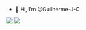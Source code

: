 - 👋 Hi, I’m @Guilherme-J-C


<a href = "mailto:contato@seu-usuário-aqui"><img src="https://img.shields.io/badge/Gmail-D14836?style=for-the-badge&logo=gmail&logoColor=white" target="_blank"></a>
<a href="https://www.linkedin.com/in/seu-usuário-linkedln-aqui" target="_blank"><img src="https://img.shields.io/badge/-LinkedIn-%230077B5?style=for-the-badge&logo=linkedin&logoColor=white" target="_blank"></a>   
</div>


<!---
Guilherme-J-C/Guilherme-J-C is a ✨ special ✨ repository because its `README.md` (this file) appears on your GitHub profile.
You can click the Preview link to take a look at your changes.
--->
